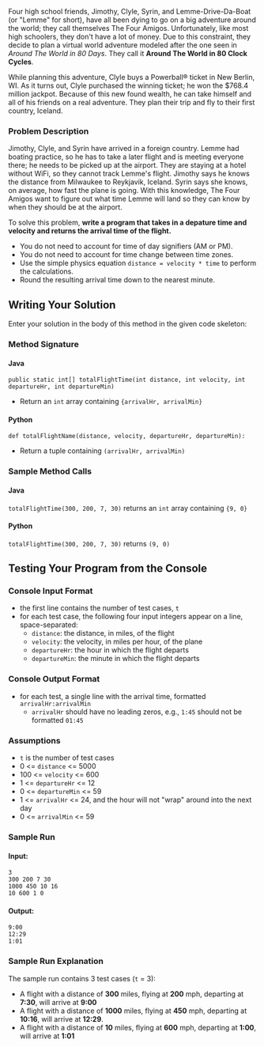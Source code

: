 
Four high school friends, Jimothy, Clyle, Syrin, and Lemme-Drive-Da-Boat (or "Lemme" for short), have all been dying to go on a big adventure around the world; they call themselves The Four Amigos. Unfortunately, like most high schoolers, they don't have a lot of money. Due to this constraint, they decide to plan a virtual world adventure modeled after the one seen in *Around The World in 80 Days*. They call it **Around The World in 80 Clock Cycles**.

While planning this adventure, Clyle buys a Powerball&reg; ticket in New Berlin, WI. As it turns out, Clyle purchased the winning ticket; he won the $768.4 million jackpot. Because of this new found wealth, he can take himself and all of his friends on a real adventure. They plan their trip and fly to their first country, Iceland.

### Problem Description

Jimothy, Clyle, and Syrin have arrived in a foreign country. Lemme had boating practice, so he has to take a later flight and is meeting everyone there; he needs to be picked up at the airport. They are staying at a hotel without WiFi, so they cannot track Lemme's flight. Jimothy says he knows the distance from Milwaukee to Reykjavik, Iceland. Syrin says she knows, on average, how fast the plane is going. With this knowledge, The Four Amigos want to figure out what time Lemme will land so they can know by when they should be at the airport.

To solve this problem, **write a program that takes in a depature time and velocity and returns the arrival time of the flight.**

* You do not need to account for time of day signifiers (AM or PM).
* You do not need to account for time change between time zones.
* Use the simple physics equation `distance = velocity * time` to perform the calculations.
* Round the resulting arrival time down to the nearest minute.

## Writing Your Solution

Enter your solution in the body of this method in the given code skeleton:

### Method Signature

#### Java

```public static int[] totalFlightTime(int distance, int velocity, int departureHr, int departureMin)```

 - Return an `int` array containing `{arrivalHr, arrivalMin}`

#### Python

```def totalFlightName(distance, velocity, departureHr, departureMin):```

 - Return a tuple containing `(arrivalHr, arrivalMin)`

### Sample Method Calls

#### Java

`totalFlightTime(300, 200, 7, 30)`
returns an `int` array containing `{9, 0}`

#### Python

`totalFlightTime(300, 200, 7, 30)`
returns `(9, 0)`

## Testing Your Program from the Console

### Console Input Format

* the first line contains the number of test cases, `t`
* for each test case, the following four input integers appear on a line, space-separated:
  * `distance`: the distance, in miles, of the flight
  * `velocity`: the velocity, in miles per hour, of the plane
  * `departureHr`: the hour in which the flight departs
  * `departureMin`: the minute in which the flight departs

### Console Output Format

* for each test, a single line with the arrival time, formatted `arrivalHr:arrivalMin`
  * `arrivalHr` should have no leading zeros, e.g., `1:45` should not be formatted `01:45`

### Assumptions

* `t` is the number of test cases
* 0 <= `distance` <= 5000
* 100 <= `velocity` <= 600
* 1 <= `departureHr` <= 12
* 0 <= `departureMin` <= 59
* 1 <= `arrivalHr` <= 24, and the hour will not "wrap" around into the next day
* 0 <= `arrivalMin` <= 59

### Sample Run

#### Input:

```
3
300 200 7 30
1000 450 10 16
10 600 1 0
```

#### Output:

```
9:00
12:29
1:01
```

### Sample Run Explanation

The sample run contains 3 test cases (`t` = 3):
* A flight with a distance of **300** miles, flying at **200** mph, departing at **7:30**, will arrive at **9:00**
* A flight with a distance of **1000** miles, flying at **450** mph, departing at **10:16**, will arrive at **12:29**.
* A flight with a distance of **10** miles, flying at **600** mph, departing at **1:00**, will arrive at **1:01**

